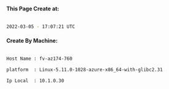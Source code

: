 
   
#### This Page Create at:

```bash

2022-03-05 - 17:07:21 UTC

```

#### Create By Machine:

```bash

Host Name : fv-az174-760

platform  : Linux-5.11.0-1028-azure-x86_64-with-glibc2.31

Ip Local  : 10.1.0.30

```

